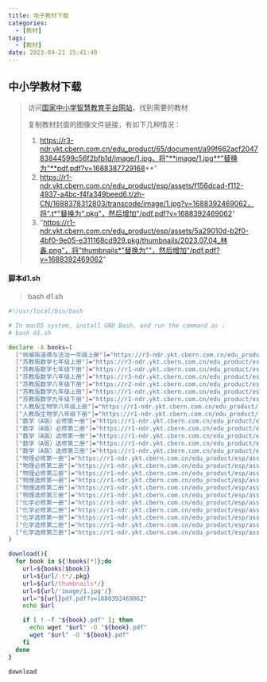 ```yaml
---
title: 电子教材下载
categories:
  - [教材]
tags:
  - [教材]
date: 2023-04-21 15:41:40
---
```


## 中小学教材下载

> 访问[国家中小学智慧教育平台网站](https://basic.smartedu.cn/tchMaterial)，找到需要的教材
>
> 复制教材封面的图像文件链接，有如下几种情况：
>
> 1. https://r3-ndr.ykt.cbern.com.cn/edu_product/65/document/a99f662acf204783844599c56f2bfb1d/image/1.jpg，将"**image/1.jpg**"替换为"**pdf.pdf?v=1688387729168**"
> 2. https://r1-ndr.ykt.cbern.com.cn/edu_product/esp/assets/f156dcad-f112-4937-a4bc-f4fa349beed6.t/zh-CN/1688378312803/transcode/image/1.jpg?v=1688392469062，将".t*"替换为".pkg"，然后增加"/pdf.pdf?v=1688392469062"
> 3. "https://r1-ndr.ykt.cbern.com.cn/edu_product/esp/assets/5a29010d-b2f0-4bf0-9e05-e311168cd929.pkg/thumbnails/2023.07.04_林鑫.png"，将"thumbnails*"替换为""，然后增加"/pdf.pdf?v=1688392469062"

<!--more-->

#### 脚本d1.sh

> bash d1.sh 

```bash
#!/usr/local/bin/bash

# In macOS system, install GNU Bash, and run the command as :
# bash d1.sh

declare -A books=(
  ["统编版道德与法治一年级上册"]="https://r3-ndr.ykt.cbern.com.cn/edu_product/65/document/a99f662acf204783844599c56f2bfb1d/image/1.jpg"
  ["苏教版数学七年级上册"]="https://r3-ndr.ykt.cbern.com.cn/edu_product/esp/assets/01e365c7-9178-4155-8640-c862c5eff5e6.t/zh-CN/1688377923908/transcode/image/1.jpg?v=1688380045451"
  ["苏教版数学七年级下册"]="https://r1-ndr.ykt.cbern.com.cn/edu_product/esp/assets/f156dcad-f112-4937-a4bc-f4fa349beed6.t/zh-CN/1688378312803/transcode/image/1.jpg?v=1688392469062"
  ["苏教版数学八年级上册"]="https://r3-ndr.ykt.cbern.com.cn/edu_product/esp/assets/898de31a-e932-43ea-96af-83df3300020b.t/zh-CN/1688378175799/transcode/image/1.jpg?v=1688386577924"
  ["苏教版数学八年级下册"]="https://r2-ndr.ykt.cbern.com.cn/edu_product/esp/assets/e2eb2248-6d8e-44fc-a1ef-a1eaead72992.t/zh-CN/1688378294463/transcode/image/1.jpg?v=1688391748081"
  ["苏教版数学九年级上册"]="https://r1-ndr.ykt.cbern.com.cn/edu_product/esp/assets/bd633723-cfca-47c7-bea3-7496e1648a91.t/zh-CN/1688378249776/transcode/image/1.jpg?v=1688389495827"
  ["苏教版数学九年级下册"]="https://r1-ndr.ykt.cbern.com.cn/edu_product/esp/assets/33f1be2a-c063-4669-ba44-341c2b17a091.t/zh-CN/1688378050463/transcode/image/1.jpg?v=1688382757371"
  ["人教版生物学八年级上册"]="https://r1-ndr.ykt.cbern.com.cn/edu_product/esp/assets/5a29010d-b2f0-4bf0-9e05-e311168cd929.pkg/thumbnails/2023.07.04_林鑫.png"
  ["人教版生物学八年级下册"]="https://r1-ndr.ykt.cbern.com.cn/edu_product/esp/assets/f4e7eb1c-2a75-4bc5-8fb9-404a108e1b84.t/zh-CN/1688378317278/transcode/image/1.jpg?v=1688392486061"
  ["数学（A版）必修第一册"]="https://r1-ndr.ykt.cbern.com.cn/edu_product/esp/assets/6e764703-6e5e-4ea3-9462-34652c2678ef.pkg/thumbnails/1.png" 
  ["数学（A版）必修第二册"]="https://r1-ndr.ykt.cbern.com.cn/edu_product/esp/assets/d296fc79-8d47-4b18-862c-6df49adc2ce0.pkg/thumbnails/1.png"
  ["数学（A版）选修第一册"]="https://r1-ndr.ykt.cbern.com.cn/edu_product/esp/assets/d0fd2c1f-6b4f-43f0-8229-de0a53b197df.pkg/thumbnails/1.png"
  ["数学（A版）选修第二册"]="https://r1-ndr.ykt.cbern.com.cn/edu_product/esp/assets/99c1fb5b-d1e0-4238-90b9-a573ab84bf08.pkg/thumbnails/1.png"
  ["数学（A版）选修第三册"]="https://r1-ndr.ykt.cbern.com.cn/edu_product/esp/assets/ffaba6c3-497d-47b0-b91a-784f43625507.pkg/thumbnails/1.png"
  ["物理必修第一册"]="https://r1-ndr.ykt.cbern.com.cn/edu_product/esp/assets/708256b6-6f06-4d14-89c7-4df16dfe3b81.pkg/thumbnails/1.png"
  ["物理必修第二册"]="https://r1-ndr.ykt.cbern.com.cn/edu_product/esp/assets/55baa3cc-156f-4358-8e28-bfa21a864450.pkg/thumbnails/1.png"
  ["物理必修第三册"]="https://r1-ndr.ykt.cbern.com.cn/edu_product/esp/assets/dcd8cc6b-5380-4008-a2d0-a061f24d34dd.pkg/thumbnails/1.png"
  ["物理选修第一册"]="https://r1-ndr.ykt.cbern.com.cn/edu_product/esp/assets/346c3c04-1663-472c-849e-ff876dcf293f.pkg/thumbnails/1.png"
  ["物理选修第二册"]="https://r1-ndr.ykt.cbern.com.cn/edu_product/esp/assets/2ee7d7fa-1920-4d37-a179-91d5fd59b8c1.pkg/thumbnails/1.png"
  ["物理选修第三册"]="https://r1-ndr.ykt.cbern.com.cn/edu_product/esp/assets/2109c25c-2e52-4da3-8ab3-18cbe632ec11.pkg/thumbnails/1.png"
  ["化学必修第一册"]="https://r1-ndr.ykt.cbern.com.cn/edu_product/esp/assets/5cd19072-e40d-4a73-8580-7b7ada5d4005.pkg/thumbnails/1.png"
  ["化学必修第二册"]="https://r1-ndr.ykt.cbern.com.cn/edu_product/esp/assets/07f7d663-a867-4eb6-ad39-03b55dbd4a65.pkg/thumbnails/1.png"
  ["化学选修第一册"]="https://r1-ndr.ykt.cbern.com.cn/edu_product/esp/assets/3502fe81-b23e-4f68-aa3d-7921e7932ec9.pkg/thumbnails/1.png"
  ["化学选修第二册"]="https://r1-ndr.ykt.cbern.com.cn/edu_product/esp/assets/b82cefe7-d631-4bde-baf9-352ca033cba4.pkg/thumbnails/1.png"
  ["化学选修第三册"]="https://r1-ndr.ykt.cbern.com.cn/edu_product/esp/assets/c561d8ee-7c06-4cb1-9a4d-e34036f02d53.pkg/thumbnails/1.png"
)

download(){
  for book in ${!books[*]};do
    url=${books[$book]}
    url=${url/.t*/.pkg}
    url=${url/thumbnails*/}
    url=${url/'image/1.jpg'/}
    url="${url}pdf.pdf?v=1688392469062"
    echo $url

    if [ ! -f "${book}.pdf" ]; then
      echo wget "$url" -O "${book}.pdf" 
      wget "$url" -O "${book}.pdf" 
    fi
  done
}

download

```



